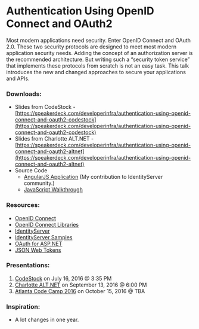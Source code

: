 # Authentication Using OpenID Connect and OAuth2

Most modern applications need security. Enter OpenID Connect and OAuth 2.0. These two security protocols are designed to meet most modern application security needs. Adding the concept of an authorization server is the recommended architecture. But writing such a “security token service” that implements these protocols from scratch is not an easy task. This talk introduces the new and changed approaches to secure your applications and APIs.

### Downloads:
* Slides from CodeStock - [https://speakerdeck.com/developerinfra/authentication-using-openid-connect-and-oauth2-codestock](https://speakerdeck.com/developerinfra/authentication-using-openid-connect-and-oauth2-codestock)
* Slides from Charlotte ALT.NET - [https://speakerdeck.com/developerinfra/authentication-using-openid-connect-and-oauth2-altnet](https://speakerdeck.com/developerinfra/authentication-using-openid-connect-and-oauth2-altnet)
* Source Code
  * [AngularJS Application](https://github.com/DeveloperInfra/IdentityServer3.Samples/tree/angular/source/JavaScript%20Walkthrough) (My contribution to IdentityServer community.)
  * [JavaScript Walkthrough](https://github.com/IdentityServer/IdentityServer3.Samples/tree/master/source/JavaScript%20Walkthrough)

### Resources:
* [OpenID Connect](http://openid.net/connect/)
* [OpenID Connect Libraries](http://openid.net/developers/libraries/)
* [IdentityServer](https://github.com/IdentityServer)
* [IdentityServer Samples](https://github.com/IdentityServer/IdentityServer3.Samples/)
* [OAuth for ASP.NET](http://www.oauthforaspnet.com/)
* [JSON Web Tokens](https://jwt.io/)

### Presentations:
1. [CodeStock](http://www.codestock.org/) on July 16, 2016 @ 3:35 PM
2. [Charlotte ALT.NET](https://www.meetup.com/CharlotteAltNet/events/231341080/) on September 13, 2016 @ 6:00 PM
3. [Atlanta Code Camp 2016](https://www.atlantacodecamp.com/2016) on October 15, 2016 @ TBA

### Inspiration:
* A lot changes in one year.
